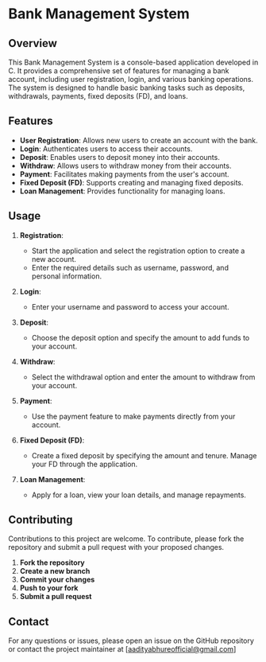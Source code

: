 # Bank Management System

## Overview

This Bank Management System is a console-based application developed in C. It provides a comprehensive set of features for managing a bank account, including user registration, login, and various banking operations. The system is designed to handle basic banking tasks such as deposits, withdrawals, payments, fixed deposits (FD), and loans.

## Features

- **User Registration**: Allows new users to create an account with the bank.
- **Login**: Authenticates users to access their accounts.
- **Deposit**: Enables users to deposit money into their accounts.
- **Withdraw**: Allows users to withdraw money from their accounts.
- **Payment**: Facilitates making payments from the user's account.
- **Fixed Deposit (FD)**: Supports creating and managing fixed deposits.
- **Loan Management**: Provides functionality for managing loans.

## Usage

1. **Registration**:
    - Start the application and select the registration option to create a new account.
    - Enter the required details such as username, password, and personal information.

2. **Login**:
    - Enter your username and password to access your account.

3. **Deposit**:
    - Choose the deposit option and specify the amount to add funds to your account.

4. **Withdraw**:
    - Select the withdrawal option and enter the amount to withdraw from your account.

5. **Payment**:
    - Use the payment feature to make payments directly from your account.

6. **Fixed Deposit (FD)**:
    - Create a fixed deposit by specifying the amount and tenure. Manage your FD through the application.

7. **Loan Management**:
    - Apply for a loan, view your loan details, and manage repayments.

## Contributing

Contributions to this project are welcome. To contribute, please fork the repository and submit a pull request with your proposed changes.

1. **Fork the repository**
2. **Create a new branch**
3. **Commit your changes**
4. **Push to your fork**
5. **Submit a pull request**


## Contact

For any questions or issues, please open an issue on the GitHub repository or contact the project maintainer at [aadityabhureofficial@gmail.com]
